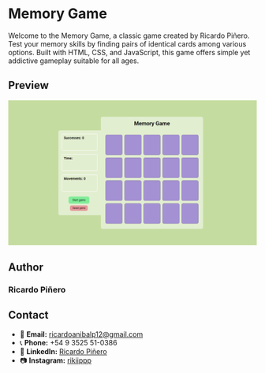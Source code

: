 # Memory Game

Welcome to the Memory Game, a classic game created by Ricardo Piñero. Test your memory skills by finding pairs of identical cards among various options. Built with HTML, CSS, and JavaScript, this game offers simple yet addictive gameplay suitable for all ages.

## Preview
![Preview Memory Game](image.png)

## Author
### Ricardo Piñero
## Contact
- 📧 **Email:** [ricardoanibalp12@gmail.com](mailto:ricardoanibalp12@gmail.com)
- 📞 **Phone:** +54 9 3525 51-0386
- 🔗 **LinkedIn:** [Ricardo Piñero](https://www.linkedin.com/in/ricarddop/)
- 📷 **Instagram:** [rikiippp](https://www.instagram.com/rikiippp/)



